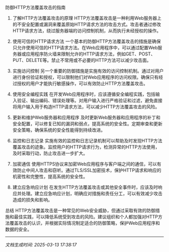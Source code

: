 防御HTTP方法覆盖攻击的指南

1. 了解HTTP方法覆盖攻击的原理
HTTP方法覆盖攻击是一种利用Web服务器上的不安全配置或漏洞来覆盖原始HTTP请求方法的攻击方式。攻击者通过修改HTTP请求方法，绕过服务器端的访问控制机制，从而执行未经授权的操作。

2. 使用可信的HTTP请求方法
一个基本的防御HTTP方法覆盖攻击的措施是确保只允许使用可信的HTTP请求方法。在Web应用程序中，可以通过配置Web服务器或应用程序防火墙来限制允许的HTTP请求方法，例如GET、POST、PUT、DELETE等。禁止不常用或不必要的HTTP方法可以减少攻击面。

3. 实施访问控制
另一个重要的防御措施是实施有效的访问控制机制。通过对用户进行身份验证和授权，可以限制他们对Web应用程序的访问权限。确保只有经过授权的用户才能执行敏感操作，可以有效防止HTTP方法覆盖攻击。

4. 使用安全编程实践
在开发Web应用程序时，应该遵循安全编程实践，包括输入验证、输出编码、错误处理等。对用户输入进行严格验证和过滤，避免直接将用户输入用于构造HTTP请求方法，可以减少HTTP方法覆盖攻击的风险。

5. 更新和维护Web服务器和应用程序
及时更新Web服务器和应用程序的补丁和安全配置，可以修复已知的漏洞和弱点，提高系统的安全性。定期审查和更新安全策略，确保系统的安全性能得到持续改进。

6. 监控和日志记录
实施有效的监控和日志记录机制可以帮助及时发现HTTP方法覆盖攻击的迹象。监控用户的HTTP请求行为，检测异常的HTTP方法使用，及时采取行动，防止攻击进一步扩大。

7. 加密通信
使用HTTPS协议来加密Web应用程序与客户端之间的通信，可以有效防止中间人攻击和窃听。通过TLS/SSL加密技术，保护HTTP请求和响应的机密性和完整性，提高系统的安全性。

8. 建立应急响应计划
在发生HTTP方法覆盖攻击或其他安全事件时，应该及时响应并处理。建立应急响应计划，明确应对措施和责任分工，可以有效减少攻击造成的损失和影响。

总结
HTTP方法覆盖攻击是一种常见的Web安全威胁，但通过采取有效的防御措施和最佳实践，可以降低系统受到攻击的风险。建议组织和个人都加强对HTTP方法覆盖攻击的认识，并根据实际情况制定适合的防御策略，保护Web应用程序和数据的安全。

---

*文档生成时间: 2025-03-13 17:38:17*
